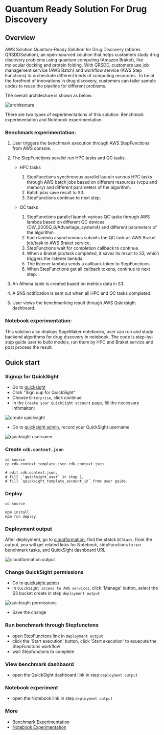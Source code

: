 # Quantum Ready Solution For Drug Discovery

## Overview 

AWS Solution Quantum-Ready Solution for Drug Discovery (abbrev. QRSDDSolution), an open-sourced solution that helps customers study drug discovery problems using quantum computing (Amazon Braket), like molecular docking and protein folding. With QRSDD, customers use job management service (AWS Batch) and workflow service (AWS Step Functions) to orchestrate different kinds of computing resources. To be at the forefront of innovations in drug discovery, customers can tailor sample codes to reuse the pipeline for different problems.

The overall architecture is shown as below:

![architecture](./docs/images/architecture.png)

There are two types of experimentations of this solution: Benchmark experimentation and Notebook experimentation.

### Benchmark experimentation:

1. User triggers the benchmark execution through AWS StepFunctions from AWS console.

1. The StepFunctions parallel run HPC tasks and QC tasks.

   - HPC tasks
      1. StepFunctions synchronous parallel launch various HPC tasks through AWS batch jobs based on different resources (vcpu and memory) and different parameters of the algorithm.
      1. Batch jobs save result to S3.
      1. StepFunctions continue to next step.
  
   - QC tasks
     1. StepFunctions parallel launch various QC tasks through AWS lambda based on different QC devices (DW_2000Q_6/Advantage_system4) and different parameters of the algorithm.
     1. Each lambda asynchronous submits the QC task as AWS Braket job/task to AWS Braket service. 
     1. StepFunctions wait for completion callback to continue.
     1. When a Braket job/task completed, it saves its result to S3, which triggers the listener lambda.
     1. The listener lambda sends a callback token to StepFunctions.
     1. When StepFunctions get all callback tokens, continue to next step.

1. An Athena table is created based on metrics data in S3.

1. A SNS notification is sent out when all HPC and QC tasks completed.

1. User views the benchmarking result through AWS Quicksight dashboard.

### Notebook experimentation:

This solution also deploys SageMaker notebooks, user can run and study backend algorithms for drug discovery in notebook. The code is step-by-step guide user to build models, run them by HPC and Braket service and post process the result. 


## Quick start

### Signup for QuickSight
   - Go to [quicksight](https://quicksight.aws.amazon.com/sn/start)
   - Click "Sign uup for QuickSight"
   - Choose `Enterprise`, click continue
   - In the `Create your QuickSight account` page, fill the necessary infomaiton:
   
   ![create quicksight](./docs/images/create_quicksight.png) 
   
   - Go to [quicksight admin](https://us-east-1.quicksight.aws.amazon.com/sn/admin), record your QuickSight username
   
   ![quicksight username](./docs/images/quicksight_username.png)    

### Create `cdk.context.json`

```shell
cd source
cp cdk.context.template.json cdk.context.json 

# edit cdk.context.json, 
# fill  `quicksight_user` in step 1, 
# fill `quicksight_template_account_id` from user guide.

```

### Deploy 

```shell
cd source

npm install
npm run deploy

```

### Deployment output

 After deployment, go to [cloudformation](https://console.aws.amazon.com/cloudformation/home), find the statck `QCStack`, from the output, you will get related links for Notebook, stepFunctions to run benchmark tasks, and QuickSight dashboard URL

![cloudformation output](./docs/images/deploy_output.png)   


### Change QuickSight permissions

 - Go to [quicksight admin](https://us-east-1.quicksight.aws.amazon.com/sn/admin#aws) 
 - In `QuickSight access to AWS services`, click 'Manage' button, select the S3 bucket create in step `deployment output`

![quicksight permissions](./docs/images/quicksight_perm.png) 

 - Save the change 


### Run benchmark through Stepfunctons

 -  open StepFunctons link in `deployment output`
 -  click the 'Start execution' button, click 'Start execution' to exuecute the StepFunctons workflow
 -  wait Stepfunctons to complete

### View benchmark dashbaord

 - open the QuickSight dashboard link in step `deployment output`

### Notebook experiment 

 - open the Notebook link in step `deployment output`


### More 
 - [Benchmark Experimentation](./docs/en/benchmark.md) 
 - [Notebook Experimentation](./docs/en/notebook.md) 
